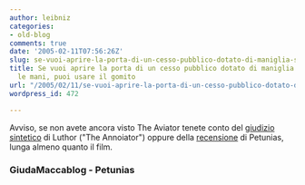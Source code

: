 ```yaml
---
author: leibniz
categories:
- old-blog
comments: true
date: '2005-02-11T07:56:26Z'
slug: se-vuoi-aprire-la-porta-di-un-cesso-pubblico-dotato-di-maniglia-senza-usare-le-mani-puoi-usare-il-gomito
title: Se vuoi aprire la porta di un cesso pubblico dotato di maniglia senza usare
  le mani, puoi usare il gomito
url: "/2005/02/11/se-vuoi-aprire-la-porta-di-un-cesso-pubblico-dotato-di-maniglia-senza-usare-le-mani-puoi-usare-il-gomito/"
wordpress_id: 472

---
```

Avviso, se non avete ancora visto The Aviator tenete conto del [giudizio sintetico](http://giudamaccablog.splinder.com/1107682580#3998921) di Luthor ("The Annoiator") oppure della [recensione](http://www.thepetunias.net/archives/2005/02/wanna_see_the_b_1.html) di Petunias, lunga almeno quanto il film.




### GiudaMaccablog - Petunias

